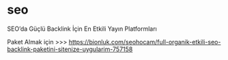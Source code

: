 # seo
SEO’da Güçlü Backlink İçin En Etkili Yayın Platformları

Paket Almak için >>>  https://bionluk.com/seohocam/full-organik-etkili-seo-backlink-paketini-sitenize-uygularim-757158
